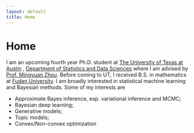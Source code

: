 ```yaml
---
layout: default
title: Home
---
```


<div>
 <h1 class="page-title">Home</h1>
</div>

<div>
<div class="row">
  <p>
  I am an upcoming fourth year Ph.D. student at
  <a href="https://www.utexas.edu">The University of Texas at Austin</a> , <a href="https://stat.utexas.edu">Department of Statistics and Data Sciences</a>
  where I am advised by
  <a href="https://mingyuanzhou.github.io">Prof. Mingyuan Zhou</a>. Before coming to UT, I received B.S. in mathematics at <a href="http://www.fudan.edu.cn/en/"> Fudan University</a>.
  I am broadly interested in statistical machine learning and Bayesian methods. Some of my interests are 
  <p>
  <ul>
  <li> Approximate Bayes inference, esp. variational inference and MCMC; </li>
  <li> Bayesian deep learning; </li>
  <li> Generative models; </li>
  <li> Topic models; </li>
  <li> Convex/Non-convex optimization </li>
  </ul>

